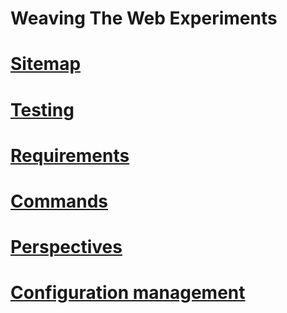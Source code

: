 Weaving The Web Experiments
========================

# [Sitemap](app/Resources/doc/00-sitemap.md)

# [Testing](app/Resources/doc/10-testing.md)

# [Requirements](app/Resources/doc/20-requirements.md)

# [Commands](app/Resources/doc/30-commands.md)

# [Perspectives](app/Resources/doc/40-perspectives.md)

# [Configuration management](app/Resources/doc/50-configuration-management.md)
